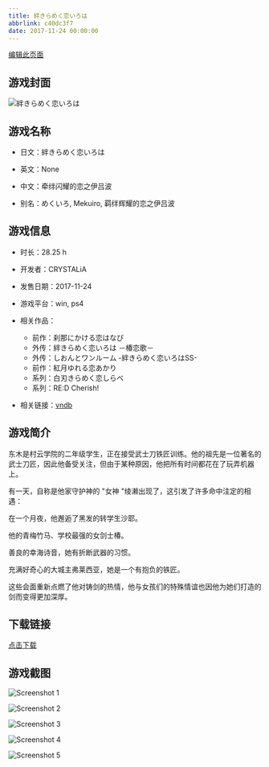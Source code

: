 ```yaml
---
title: 絆きらめく恋いろは
abbrlink: c40dc3f7
date: 2017-11-24 00:00:00
---
```

[编辑此页面](https://github.com/ACG-3/ADV3-source/blob/main/source/_posts/games/%E7%B5%86%E3%81%8D%E3%82%89%E3%82%81%E3%81%8F%E6%81%8B%E3%81%84%E3%82%8D%E3%81%AF.md)

## 游戏封面

![絆きらめく恋いろは](https://pan.timero.xyz/d/onedrive/img_lib_001/%E7%B5%86%E3%81%8D%E3%82%89%E3%82%81%E3%81%8F%E6%81%8B%E3%81%84%E3%82%8D%E3%81%AF_cover.avif)


## 游戏名称

- 日文：絆きらめく恋いろは
- 英文：None
- 中文：牵绊闪耀的恋之伊吕波

- 别名：めくいろ, Mekuiro, 羁绊辉耀的恋之伊吕波


## 游戏信息

- 时长：28.25 h
- 开发者：CRYSTALiA
- 发售日期：2017-11-24
- 游戏平台：win, ps4
- 相关作品：
   - 前作：刹那にかける恋はなび
   - 外传：絆きらめく恋いろは －椿恋歌－
   - 外传：しおんとワンルーム -絆きらめく恋いろはSS-
   - 前作：紅月ゆれる恋あかり
   - 系列：白刃きらめく恋しらべ
   - 系列：RE:D Cherish!

- 相关链接：[vndb](https://vndb.org/v21465)


## 游戏简介

东木是村云学院的二年级学生，正在接受武士刀铁匠训练。他的祖先是一位著名的武士刀匠，因此他备受关注，但由于某种原因，他把所有时间都花在了玩弄机器上。

有一天，自称是他家守护神的 "女神 "绫濑出现了，这引发了许多命中注定的相遇：

在一个月夜，他邂逅了黑发的转学生沙耶。

他的青梅竹马、学校最强的女剑士椿。

善良的幸海诗音，她有折断武器的习惯。

充满好奇心的大城主弗莱西亚，她是一个有抱负的铁匠。

这些会面重新点燃了他对铸剑的热情，他与女孩们的特殊情谊也因他为她们打造的剑而变得更加深厚。




## 下载链接

[点击下载](https://pan.timero.xyz/onedrive/adv_lib_001/%E7%B5%86%E3%81%8D%E3%82%89%E3%82%81%E3%81%8F%E6%81%8B%E3%81%84%E3%82%8D%E3%81%AF)


## 游戏截图


![Screenshot 1](https://pan.timero.xyz/d/onedrive/img_lib_001/%E7%B5%86%E3%81%8D%E3%82%89%E3%82%81%E3%81%8F%E6%81%8B%E3%81%84%E3%82%8D%E3%81%AF_Screenshot_1.avif)

![Screenshot 2](https://pan.timero.xyz/d/onedrive/img_lib_001/%E7%B5%86%E3%81%8D%E3%82%89%E3%82%81%E3%81%8F%E6%81%8B%E3%81%84%E3%82%8D%E3%81%AF_Screenshot_2.avif)

![Screenshot 3](https://pan.timero.xyz/d/onedrive/img_lib_001/%E7%B5%86%E3%81%8D%E3%82%89%E3%82%81%E3%81%8F%E6%81%8B%E3%81%84%E3%82%8D%E3%81%AF_Screenshot_3.avif)

![Screenshot 4](https://pan.timero.xyz/d/onedrive/img_lib_001/%E7%B5%86%E3%81%8D%E3%82%89%E3%82%81%E3%81%8F%E6%81%8B%E3%81%84%E3%82%8D%E3%81%AF_Screenshot_4.avif)

![Screenshot 5](https://pan.timero.xyz/d/onedrive/img_lib_001/%E7%B5%86%E3%81%8D%E3%82%89%E3%82%81%E3%81%8F%E6%81%8B%E3%81%84%E3%82%8D%E3%81%AF_Screenshot_5.avif)

